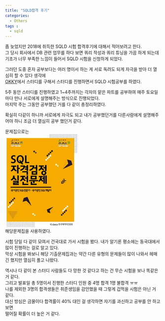 ```yaml
---
title: "SQLD합격 후기"
categories: 
  - Others
tags : 
  - sqld
---
```


좀 늦었지만 2018에 취득한 SQLD 시험 합격후기에 대해서 적어보려고 한다.<br>
그 당시 회사에서 DB 관련 업무를 하다 보면 쿼리 작성과 쿼리 튜닝을 가끔 하게 되는데<br>
기초가 너무 부족한 느낌이 들어서 SQLD 시험을 신청하게 되었다.

그러던 도중 혼자 공부보다는 여러 명이서 하는 게 서로 독려도 되게 자극을 받아 더 열심히 할 수 있다 생각에<br>[OKKY](https://okky.kr/articles/gathering)에서 스터디를 구해서 스터디를 진행하면서 SQLD 시험공부를 하였다.

5주 동안 스터디를 진행하였고 1~4주까지는 각자의 맡은 파트를 공부하여 매주 토요일마다 만나 서로에게 설명해주는 방식으로 진행되었다.<br>
마지막 주는 그동안 공부했던 거를 다 같이 총정리하였다.

확실히 다같이 하니까 서로에게 자극도 되고 내가 공부했던거를 다른사람에게 설명해주어야 하니 조금 더 열심히 공부 했던거 같다.

문제집으로는<br>
![IMAGE1](/assets/images/post/2019-10-09-sqld-review-image1.jpg)<br>
해당문제집을 사용하였다.

시험 당일 다 같이 모여서 건국대로 가서 시험을 봤다. 내가 알기론 평소에는 동국대에서 많이 진행하는 걸로 알고 있다.<br>
막상 시험을 봐보니 해당 기출문제집과는 약간 다른 유형의 문제들이 많이 나와서 헤매긴 했지만 열심히 풀고 나왔다.<br>

역시나 다 같이 본 스터디 사람들도 다 망한 것 같다고 하는 건 무슨 시험을 보나 똑같은 거 같다.<br>
그리고 발표일 총 5명이서 진행한 스터디 인원 중 4명 합격 1명 불합격 ㅠㅠ <br>
나를 제외한 3명의 합격생들은 취준생임을 감안했을 때 그렇게 겁먹을 시험은 아닌 거 같다.<br>
대신 방심은 금물이다 합격률이 40% 대인 걸 생각하면 자기를 과신하고 공부를 안 하고 보면<br>
떨어질 확률이 더 높은 거 같다.